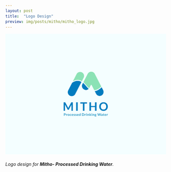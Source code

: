 ```yaml
---
layout: post
title:  "Logo Design"
preview: img/posts/mitho/mitho_logo.jpg
---
```


![Mitho Logo](/img/posts/mitho/mitho_logo.jpg)

###### Logo design for **Mitho- Processed Drinking Water**. 